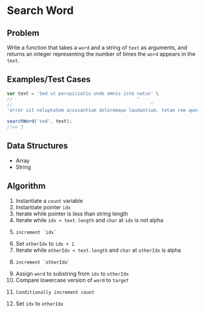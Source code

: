 # Search Word

## Problem

Write a function that takes a `word` and a string of `text` as arguments, and returns an integer representing the number of times the `word` appears in the `text`.

## Examples/Test Cases

```js
var text = 'Sed ut perspiciatis unde omnis iste natus' \
//                                              ^
//                                                   ^
'error sit voluptatem accusantium doloremque laudantium, totam rem aperiam, eaque ipsa quae ab illo inventore veritatis et quasi architecto beatae vitae dicta sunt explicabo. Nemo enim ipsam voluptatem quia voluptas sit aspernatur aut odit aut fugit, sed quia consequuntur magni dolores eos qui ratione voluptatem sequi nesciunt. Neque porro quisquam est, qui dolorem ipsum quia dolor sit amet, consectetur, adipisci velit, sed quia non numquam eius modi tempora incidunt ut labore et dolore magnam aliquam quaerat voluptatem. Ut enim ad minima veniam, quis nostrum exercitationem ullam corporis suscipit laboriosam, nisi ut aliquid ex ea commodi consequatur? Quis autem vel eum iure reprehenderit qui in ea voluptate velit esse quam nihil molestiae consequatur, vel illum qui dolorem eum fugiat quo voluptas nulla pariatur?';

searchWord('sed', text);
//=> 3
```

## Data Structures

- Array
- String

## Algorithm

1. Instantiate a `count` variable
1. Instantiate pointer `idx`
1. Iterate while pointer is less than string length
1.   Iterate while `idx < text.length` and `char` at `idx` is not alpha
1.     increment `idx`
1.   Set `otherIdx` to `idx + 1`
1.   Iterate while `otherIdx < text.length` and `char` at `otherIdx` is alpha
1.     increment `otherIdx`
1.   Assign `word` to substring from `idx` to `otherIdx`
1.   Compare lowercase version of `word` to `target`
1.     Conditionally increment count
1.   Set `idx` to `otherIdx`
